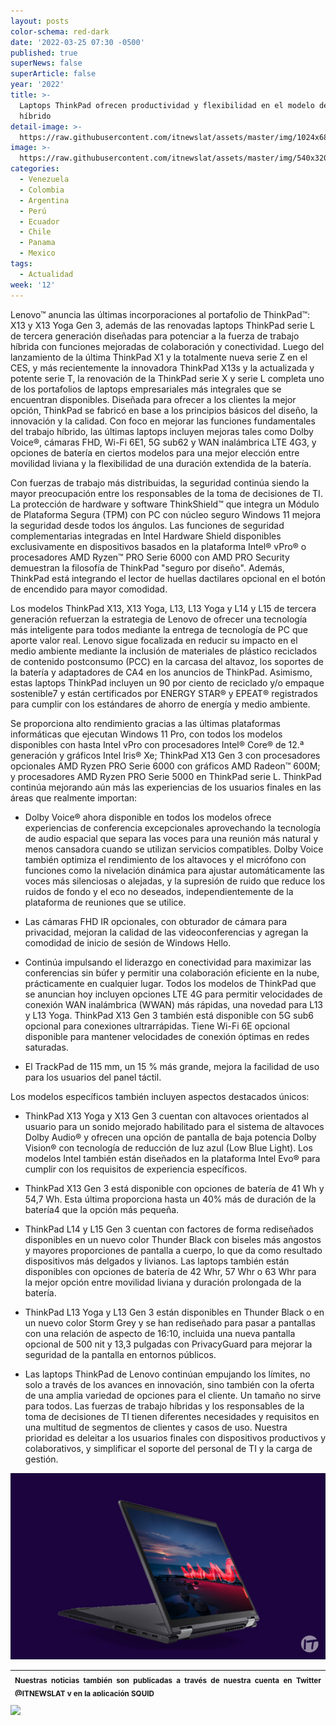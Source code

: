 ```yaml
---
layout: posts
color-schema: red-dark
date: '2022-03-25 07:30 -0500'
published: true
superNews: false
superArticle: false
year: '2022'
title: >-
  Laptops ThinkPad ofrecen productividad y flexibilidad en el modelo de trabajo
  híbrido
detail-image: >-
  https://raw.githubusercontent.com/itnewslat/assets/master/img/1024x680/laptop-levono-g.jpg
image: >-
  https://raw.githubusercontent.com/itnewslat/assets/master/img/540x320/laptop-lenovo-p.jpg
categories:
  - Venezuela
  - Colombia
  - Argentina
  - Perú
  - Ecuador
  - Chile
  - Panama
  - Mexico
tags:
  - Actualidad
week: '12'
---
```

Lenovo™ anuncia las últimas incorporaciones al portafolio de ThinkPad™: X13 y X13 Yoga Gen 3, además de las renovadas laptops ThinkPad serie L de tercera generación diseñadas para potenciar a la fuerza de trabajo híbrida con funciones mejoradas de colaboración y conectividad. Luego del lanzamiento de la última ThinkPad X1 y la totalmente nueva  serie Z en el CES, y más recientemente la innovadora ThinkPad X13s y la actualizada y potente serie T, la renovación de la ThinkPad serie X y serie L completa uno de los portafolios de laptops empresariales más integrales que se encuentran disponibles. Diseñada para ofrecer a los clientes la mejor opción, ThinkPad se fabricó en base a los principios básicos del diseño, la innovación y la calidad. Con foco en mejorar las funciones fundamentales del trabajo híbrido, las últimas laptops incluyen mejoras tales como Dolby Voice®, cámaras FHD, Wi-Fi 6E1, 5G sub62 y WAN inalámbrica LTE 4G3, y opciones de batería en ciertos modelos para una mejor elección entre movilidad liviana y la flexibilidad de una duración extendida de la batería. 

Con fuerzas de trabajo más distribuidas, la seguridad continúa siendo la mayor preocupación entre los responsables de la toma de decisiones de TI. La protección de hardware y software ThinkShield™ que integra un Módulo de Plataforma Segura (TPM) con PC con núcleo seguro Windows 11 mejora la seguridad desde todos los ángulos.  Las funciones de seguridad complementarias integradas en Intel Hardware Shield disponibles exclusivamente en dispositivos basados en la plataforma Intel® vPro® o procesadores AMD Ryzen™ PRO Serie 6000 con AMD PRO Security demuestran la filosofía de ThinkPad "seguro por diseño". Además, ThinkPad está integrando el lector de huellas dactilares opcional en el botón de encendido para mayor comodidad.
 
  
Los modelos ThinkPad X13, X13 Yoga, L13, L13 Yoga y L14 y L15 de tercera generación refuerzan la estrategia de Lenovo de ofrecer una tecnología más inteligente para todos mediante la entrega de tecnología de PC que aporte valor real. Lenovo sigue focalizada en reducir su impacto en el medio ambiente mediante la inclusión de materiales de plástico reciclados de contenido postconsumo (PCC) en la carcasa del altavoz, los soportes de la batería y adaptadores de CA4 en los anuncios de ThinkPad. Asimismo, estas laptops ThinkPad incluyen un 90 por ciento de reciclado y/o empaque sostenible7 y están certificados por ENERGY STAR® y EPEAT® registrados para cumplir con los estándares de ahorro de energía y medio ambiente.

Se proporciona alto rendimiento gracias a las últimas plataformas informáticas que ejecutan Windows 11 Pro, con todos los modelos disponibles con hasta Intel vPro con procesadores Intel® Core® de 12.ª generación y gráficos Intel Iris® Xe; ThinkPad X13 Gen 3 con procesadores opcionales AMD Ryzen PRO Serie 6000 con gráficos AMD Radeon™ 600M; y procesadores AMD Ryzen PRO Serie 5000 en ThinkPad serie L. ThinkPad continúa mejorando aún más las experiencias de los usuarios finales en las áreas que realmente importan:

- Dolby Voice® ahora disponible en todos los modelos ofrece experiencias de conferencia excepcionales aprovechando la tecnología de audio espacial que separa las voces para una reunión más natural y menos cansadora cuando se utilizan servicios compatibles. Dolby Voice también optimiza el rendimiento de los altavoces y el micrófono con funciones como la nivelación dinámica para ajustar automáticamente las voces más silenciosas o alejadas, y la supresión de ruido que reduce los ruidos de fondo y el eco no deseados, independientemente de la plataforma de reuniones que se utilice.

- Las cámaras FHD IR opcionales, con obturador de cámara para privacidad, mejoran la calidad de las videoconferencias y agregan la comodidad de inicio de sesión de Windows Hello.

- Continúa impulsando el liderazgo en conectividad para maximizar las conferencias sin búfer y permitir una colaboración eficiente en la nube, prácticamente en cualquier lugar.  Todos los modelos de ThinkPad que se anuncian hoy incluyen opciones LTE 4G para permitir velocidades de conexión WAN inalámbrica (WWAN) más rápidas, una novedad para L13 y L13 Yoga.  ThinkPad X13 Gen 3 también está disponible con 5G sub6 opcional para conexiones ultrarrápidas.  Tiene Wi-Fi 6E opcional disponible para mantener velocidades de conexión óptimas en redes saturadas. 

- El TrackPad de 115 mm, un 15 % más grande, mejora la facilidad de uso para los usuarios del panel táctil.

  
Los modelos específicos también incluyen aspectos destacados únicos:

- ThinkPad X13 Yoga y X13 Gen 3 cuentan con altavoces orientados al usuario para un sonido mejorado habilitado para el sistema de altavoces Dolby Audio® y ofrecen una opción de pantalla de baja potencia Dolby Vision® con tecnología de reducción de luz azul (Low Blue Light).  Los modelos Intel también están diseñados en la plataforma Intel Evo® para cumplir con los requisitos de experiencia específicos. 

- ThinkPad X13 Gen 3 está disponible con opciones de batería de 41 Wh y 54,7 Wh. Esta última proporciona hasta un 40% más de duración de la batería4 que la opción más pequeña. 

- ThinkPad L14 y L15 Gen 3 cuentan con factores de forma rediseñados disponibles en un nuevo color Thunder Black con biseles más angostos y mayores proporciones de pantalla a cuerpo, lo que da como resultado dispositivos más delgados y livianos.  Las laptops también están disponibles con opciones de batería de 42 Whr, 57 Whr o 63 Whr para la mejor opción entre movilidad liviana y duración prolongada de la batería. 

- ThinkPad L13 Yoga y L13 Gen 3 están disponibles en Thunder Black o en un nuevo color Storm Grey y se han rediseñado para pasar a pantallas con una relación de aspecto de 16:10, incluida una nueva pantalla opcional de 500 nit y 13,3 pulgadas con PrivacyGuard para mejorar la seguridad de la pantalla en entornos públicos.

- Las laptops ThinkPad de Lenovo continúan empujando los límites, no solo a través de los avances en innovación, sino también con la oferta de una amplia variedad de opciones para el cliente.  Un tamaño no sirve para todos.  Las fuerzas de trabajo híbridas y los responsables de la toma de decisiones de TI tienen diferentes necesidades y requisitos en una multitud de segmentos de clientes y casos de uso.  Nuestra prioridad es deleitar a los usuarios finales con dispositivos productivos y colaborativos, y simplificar el soporte del personal de TI y la carga de gestión.

![](https://raw.githubusercontent.com/itnewslat/assets/master/img/540x320/laptop-lenovo-p.jpg)

<table style="height: 42px;" width="569">
<tbody>
<tr>
<td style="text-align: justify;"><sub><strong>Nuestras noticias también son publicadas a través de nuestra cuenta en Twitter <a href="https://twitter.com/itnewslat?lang=es">@ITNEWSLAT</a> y en la aplicación <a href="https://squidapp.co/en/">SQUID</a></strong></sub></td>
</tr>
</tbody>
</table>

<img src="https://tracker.metricool.com/c3po.jpg?hash=56f88a41e39ab42c063cc51676587a04"/>
